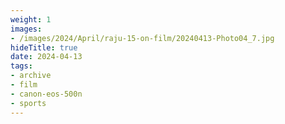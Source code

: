 ```yaml
---
weight: 1
images:
- /images/2024/April/raju-15-on-film/20240413-Photo04_7.jpg
hideTitle: true
date: 2024-04-13
tags:
- archive
- film
- canon-eos-500n
- sports
---
```


